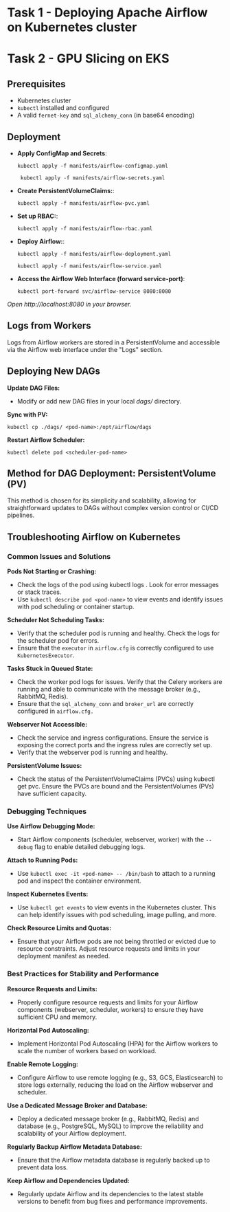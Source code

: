 
# Task 1 - Deploying Apache Airflow on Kubernetes cluster
# Task 2 - GPU Slicing on EKS

## Prerequisites

- Kubernetes cluster
- `kubectl` installed and configured
- A valid `fernet-key` and `sql_alchemy_conn` (in base64 encoding)

## Deployment

- **Apply ConfigMap and Secrets**:

   `
   kubectl apply -f manifests/airflow-configmap.yaml
   `

   ` 
   kubectl apply -f manifests/airflow-secrets.yaml
   `

- **Create PersistentVolumeClaims:**:

   `
   kubectl apply -f manifests/airflow-pvc.yaml
   `

- **Set up RBAC:**:

   `
   kubectl apply -f manifests/airflow-rbac.yaml
   `

- **Deploy Airflow:**:

   `
   kubectl apply -f manifests/airflow-deployment.yaml
   `

   `
   kubectl apply -f manifests/airflow-service.yaml
   `

- **Access the Airflow Web Interface (forward service-port)**: 

   `
   kubectl port-forward svc/airflow-service 8080:8080
   `

*Open http://localhost:8080 in your browser.*


## Logs from Workers

Logs from Airflow workers are stored in a PersistentVolume and accessible via the Airflow web interface under the "Logs" section.

## Deploying New DAGs

**Update DAG Files:**  

- Modify or add new DAG files in your local *dags/* directory.

**Sync with PV:**

`
kubectl cp ./dags/ <pod-name>:/opt/airflow/dags
`


**Restart Airflow Scheduler:**

`
kubectl delete pod <scheduler-pod-name>
`

## Method for DAG Deployment: PersistentVolume (PV)

This method is chosen for its simplicity and scalability, allowing for straightforward updates to DAGs without complex version control or CI/CD pipelines.

## Troubleshooting Airflow on Kubernetes

### Common Issues and Solutions

**Pods Not Starting or Crashing:**

- Check the logs of the pod using kubectl logs <pod-name>. Look for error messages or stack traces.
- Use `kubectl describe pod <pod-name>` to view events and identify issues with pod scheduling or container startup.

**Scheduler Not Scheduling Tasks:**

- Verify that the scheduler pod is running and healthy. Check the logs for the scheduler pod for errors.
- Ensure that the `executor` in `airflow.cfg` is correctly configured to use `KubernetesExecutor`.

**Tasks Stuck in Queued State:**

- Check the worker pod logs for issues. Verify that the Celery workers are running and able to communicate with the message broker (e.g., RabbitMQ, Redis).
- Ensure that the `sql_alchemy_conn` and `broker_url` are correctly configured in `airflow.cfg.`

**Webserver Not Accessible:**

- Check the service and ingress configurations. Ensure the service is exposing the correct ports and the ingress rules are correctly set up.
- Verify that the webserver pod is running and healthy.

**PersistentVolume Issues:**

- Check the status of the PersistentVolumeClaims (PVCs) using kubectl get pvc. Ensure the PVCs are bound and the PersistentVolumes (PVs) have sufficient capacity.


### Debugging Techniques

**Use Airflow Debugging Mode:**

- Start Airflow components (scheduler, webserver, worker) with the `--debug` flag to enable detailed debugging logs.

**Attach to Running Pods:**

- Use `kubectl exec -it <pod-name> -- /bin/bash` to attach to a running pod and inspect the container environment.

**Inspect Kubernetes Events:**

- Use `kubectl get events` to view events in the Kubernetes cluster. This can help identify issues with pod scheduling, image pulling, and more.

**Check Resource Limits and Quotas:**

- Ensure that your Airflow pods are not being throttled or evicted due to resource constraints. Adjust resource requests and limits in your deployment manifest as needed.

### Best Practices for Stability and Performance

**Resource Requests and Limits:**

- Properly configure resource requests and limits for your Airflow components (webserver, scheduler, workers) to ensure they have sufficient CPU and memory.

**Horizontal Pod Autoscaling:**

- Implement Horizontal Pod Autoscaling (HPA) for the Airflow workers to scale the number of workers based on workload.

**Enable Remote Logging:**

- Configure Airflow to use remote logging (e.g., S3, GCS, Elasticsearch) to store logs externally, reducing the load on the Airflow webserver and scheduler.

**Use a Dedicated Message Broker and Database:**

- Deploy a dedicated message broker (e.g., RabbitMQ, Redis) and database (e.g., PostgreSQL, MySQL) to improve the reliability and scalability of your Airflow deployment.

**Regularly Backup Airflow Metadata Database:**

- Ensure that the Airflow metadata database is regularly backed up to prevent data loss.

**Keep Airflow and Dependencies Updated:**

- Regularly update Airflow and its dependencies to the latest stable versions to benefit from bug fixes and performance improvements.




